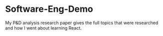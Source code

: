 # Software-Eng-Demo

My P&D analysis research paper gives the full topics that were researched and how I went about learning React.
